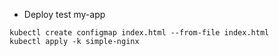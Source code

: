 - Deploy test my-app
```
kubectl create configmap index.html --from-file index.html
kubectl apply -k simple-nginx
```